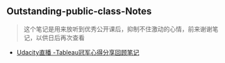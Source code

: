 ## Outstanding-public-class-Notes
> 这个笔记是用来放听到优秀公开课后，抑制不住激动的心情，前来谢谢笔记，以供日后再次查看

- [Udacity直播 -Tableau冠军心得分享回顾笔记](https://github.com/AAAlvin/Outstanding-public-class-Notes/blob/master/file/Udacity%E7%9B%B4%E6%92%AD%20-Tableau%E5%86%A0%E5%86%9B%E5%BF%83%E5%BE%97%E5%88%86%E4%BA%AB%E5%9B%9E%E9%A1%BE%E7%AC%94%E8%AE%B0.md)
